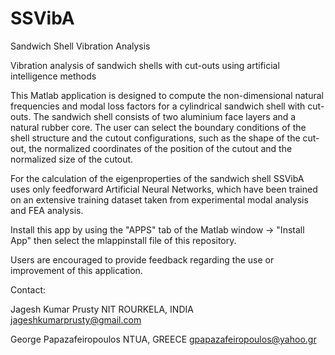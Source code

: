 # SSVibA
Sandwich Shell Vibration Analysis 

Vibration analysis of sandwich shells with cut-outs using artificial intelligence methods

This Matlab application is designed to compute the non-dimensional natural frequencies and modal loss factors for a cylindrical sandwich shell with cut-outs. The sandwich shell consists of two aluminium face layers and a natural rubber core. The user can select the boundary conditions of the shell structure and the cutout configurations, such as the shape of the cut-out, the normalized coordinates of the position of the cutout and the normalized size of the cutout.

For the calculation of the eigenproperties of the sandwich shell SSVibA uses only feedforward Artificial Neural Networks, which have been trained on an extensive training dataset taken from experimental modal analysis and FEA analysis.

Install this app by using the "APPS" tab of the Matlab window -> "Install App" then select the mlappinstall file of this repository.

Users are encouraged to provide feedback regarding the use or improvement of this application.

Contact:

Jagesh Kumar Prusty NIT ROURKELA, INDIA jageshkumarprusty@gmail.com

George Papazafeiropoulos NTUA, GREECE gpapazafeiropoulos@yahoo.gr
